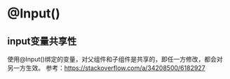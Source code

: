 # @Input()


## input变量共享性
使用@Input()绑定的变量，对父组件和子组件是共享的，即任一方修改，都会对另一方生效。
参考：https://stackoverflow.com/a/34208500/6182927
